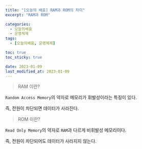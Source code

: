 ```yaml
---
title: "[오늘의 배움] RAM과 ROM의 차이"
excerpt: "RAM과 ROM"

categories:
  - 오늘의배움
  - 운영체제
tags:
  - [오늘의배움, 운영체제]

toc: true
toc_sticky: true

date: 2023-01-09
last_modified_at: 2023-01-09
---
```


> RAM 이란?

`Random Access Memory`의 약자로 메모리가 휘발성이라는 특징이 있다.

즉, 전원이 차단되면 데이터가 사라진다.

> ROM 이란?

`Read Only Memory`의 약자로 `RAM`과 다르게 비휘발성 메모리이다.

즉, 전원이 차단되어도 데이터가 사라지지 않는다.
